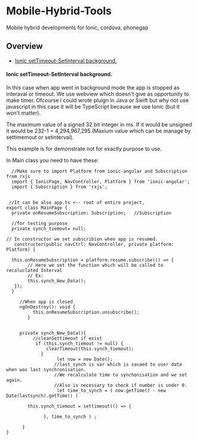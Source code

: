 # Mobile-Hybrid-Tools
Mobile hybrid developments for Ionic, cordova, phonegap

## Overview

- [Ionic setTimeout-SetInterval background.](#Ionic-settimeout-setinterval-background)



#### Ionic setTimeout-SetInterval background.

In this case when app went in background mode the app is stopped as interaval or timeout. We use webview which doesn't give as opportunity to make timer. Ofcourse I could wrote pluign in Java or Swift but why not use javascript in this case it will be TypeScript because we use Ionic (but it won't matter). 


The maximum value of a signed 32 bit integer in ms. If it would be unsigned it would be 232-1 = 4,294,967,295.(Maxium value which can be manage by settimemout or setinterval).

This example is  for demonstrate not for exactly purpose to use.


In Main class you need to have these:

      //Make sure to import Platform from ionic-angular and Subscription from rxjs
      import { IonicPage, NavController, Platform } from 'ionic-angular';
      import { Subscription } from 'rxjs';
      
      
     //It can be also app.ts <-- root of entire project, 
    export class MainPage { 
      private onResumeSubscription: Subscription;   //Subscription 
      
      //for testing purpose
      private synch_tiemout= null;     
    
    // In constructor we set subscribion when app is resumed.
       constructor(public navCtrl: NavController, private platform: Platform) {
     
      this.onResumeSubscription = platform.resume.subscribe(() => {
            // Here we set the function which will be called to recaluclated Interval
            // Ex:
            this.synch_New_Data();
       });
      }
        
         //When app is closed
         ngOnDestroy(): void {
              this.onResumeSubscription.unsubscribe();
            }
          
          
         private synch_New_Data(){
              //cleanSettimeout if exist
               if (this.synch_tiemout != null) {
                   clearTimeout(this.synch_tiemout);
                 } 
                       let now = new Date();
                      //last_synch is var which is savaed to user data when was last synchronisation.                                              
                      //We recalculate time to synchonisation and we set again.
                      //Also is necessary to check if number is under 0.
                       let time_to_synch = ( now.getTime() - new Date(lastsynch).getTime() )

            this.synch_tiemout = settimeout(() => {
            
                  }, time_to_synch ) ;

          }
    }
   

